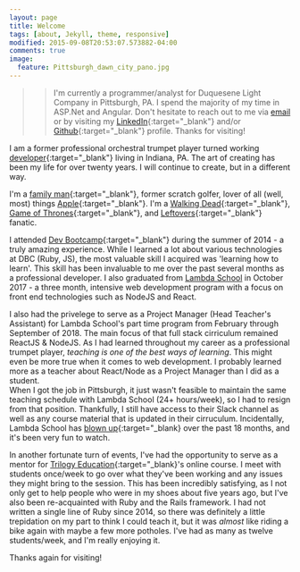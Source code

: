 ```yaml
---
layout: page
title: Welcome
tags: [about, Jekyll, theme, responsive]
modified: 2015-09-08T20:53:07.573882-04:00
comments: true
image:
  feature: Pittsburgh_dawn_city_pano.jpg
---
```


> > I'm currently a programmer/analyst for Duquesene Light Company in Pittsburgh, PA. I spend the majority of my time in ASP.Net and Angular. Don't hesitate to reach out to me via [email](mailto:dev.artist15@gmail.com) or by visiting my [LinkedIn](https://www.linkedin.com/pub/gregory-knudsen/41/b33/64){:target="_blank"} and/or [Github](https://github.com/gregknudsen){:target="_blank"} profile. Thanks for visiting!

I am a former professional orchestral trumpet player turned working [developer](http://www.github.com/gregknudsen){:target="_blank"} living in Indiana, PA. The art of creating has been my life for over twenty years. I will continue to create, but in a different way.

I'm a [family man](http://imgur.com/BAKjeyD){:target="_blank"}, <span id="former">former</span> scratch golfer, lover of all (well, most) things [Apple](http://www.apple.com){:target="_blank"}. I'm a [Walking Dead](http://www.amc.com/shows/the-walking-dead){:target="_blank"}, [Game of Thrones](http://www.hbo.com/game-of-thrones){:target="_blank"}, and [Leftovers](http://www.hbo.com/the-leftovers){:target="_blank"} fanatic.

I attended [Dev Bootcamp](http://devbootcamp.com/locations/new-york/){:target="_blank"} during the summer of 2014 - a truly amazing experience. While I learned a lot about various technologies at DBC (Ruby, JS), the most valuable skill I acquired was 'learning how to learn'. This skill has been invaluable to me over the past several months as a professional developer.
I also graduated from [Lambda School](https://www.lambdaschool.com) in October 2017 - a three month, intensive web development program with a focus on front end technologies such as NodeJS and React.

I also had the privelege to serve as a Project Manager (Head Teacher's Assistant) for Lambda School's part time program from February through September of 2018. The main focus of that full stack cirriculum remained ReactJS &amp; NodeJS. As I had learned throughout my career as a professional trumpet player, *teaching is one of the best ways of learning*. This might even be more true when it comes to web development. I probably learned more as a teacher about React/Node as a Project Manager than I did as a student.\
When I got the job in Pittsburgh, it just wasn't feasible to maintain the same teaching schedule with Lambda School (24+ hours/week), so I had to resign from that position. Thankfully, I still have access to their Slack channel as well as any course material that is updated in their cirruculum. Incidentally, Lambda School has [blown up](https://www.forbes.com/sites/susanadams/2019/01/08/how-lambda-school-raised-30m-to-expand-its-income-sharing-tuition-plan-for-online-coding-students/#5541ce362c68){:target="_blank} over the past 18 months, and it's been very fun to watch.

In another fortunate turn of events, I've had the opportunity to serve as a mentor for [Trilogy Education](https://www.trilogyed.com/){:target="_blank}'s online course. I meet with students once/week to go over what they've been working and any issues they might bring to the session. This has been incredibly satisfying, as I not only get to help people who were in my shoes about five years ago, but I've also been re-acquainted with Ruby and the Rails framework. I had not written a single line of Ruby since 2014, so there was definitely a little trepidation on my part to think I could teach it, but it was *almost* like riding a bike again with maybe a few more potholes. I've had as many as twelve students/week, and I'm really enjoying it.

Thanks again for visiting!
